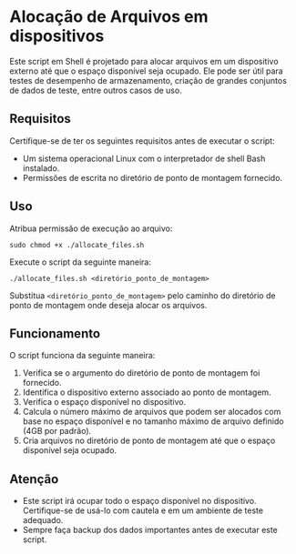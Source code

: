 # Alocação de Arquivos em dispositivos

Este script em Shell é projetado para alocar arquivos em um dispositivo externo até que o espaço disponível seja ocupado. Ele pode ser útil para testes de desempenho de armazenamento, criação de grandes conjuntos de dados de teste, entre outros casos de uso.

## Requisitos

Certifique-se de ter os seguintes requisitos antes de executar o script:

- Um sistema operacional Linux com o interpretador de shell Bash instalado.
- Permissões de escrita no diretório de ponto de montagem fornecido.

## Uso

Atribua permissão de execução ao arquivo:
```
sudo chmod +x ./allocate_files.sh
```

Execute o script da seguinte maneira:

```
./allocate_files.sh <diretório_ponto_de_montagem>
```


Substitua `<diretório_ponto_de_montagem>` pelo caminho do diretório de ponto de montagem onde deseja alocar os arquivos.

## Funcionamento

O script funciona da seguinte maneira:

1. Verifica se o argumento do diretório de ponto de montagem foi fornecido.
2. Identifica o dispositivo externo associado ao ponto de montagem.
3. Verifica o espaço disponível no dispositivo.
4. Calcula o número máximo de arquivos que podem ser alocados com base no espaço disponível e no tamanho máximo de arquivo definido (4GB por padrão).
5. Cria arquivos no diretório de ponto de montagem até que o espaço disponível seja ocupado.

## Atenção

- Este script irá ocupar todo o espaço disponível no dispositivo. Certifique-se de usá-lo com cautela e em um ambiente de teste adequado.
- Sempre faça backup dos dados importantes antes de executar este script.
